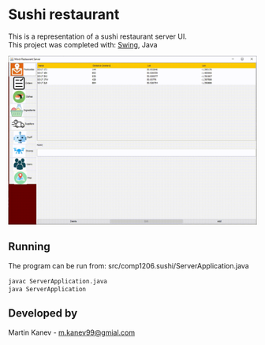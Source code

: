 # Sushi restaurant
This is a representation of a sushi restaurant server UI.\
This project was completed with: [Swing](https://docs.oracle.com/javase/7/docs/api/javax/swing/package-summary.html), Java

![](video.gif)

## Running
The program can be run from: src/comp1206.sushi/ServerApplication.java
```
javac ServerApplication.java
java ServerApplication
```
## Developed by
Martin Kanev - m.kanev99@gmial.com
